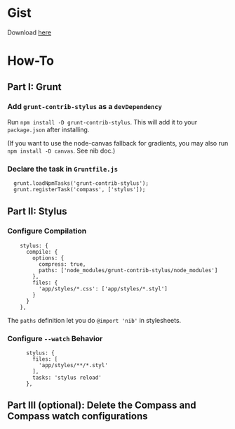 # Gist

Download [here](https://gist.github.com/ffcbf037e6e856e1010d)

# How-To

## Part I: Grunt

### Add `grunt-contrib-stylus` as a `devDependency`

Run `npm install -D grunt-contrib-stylus`. This will add it to your `package.json` after installing. 

(If you want to use the node-canvas fallback for gradients, you may also run `npm install -D canvas`. See nib doc.)


### Declare the task in `Gruntfile.js`

```
  grunt.loadNpmTasks('grunt-contrib-stylus');
  grunt.registerTask('compass', ['stylus']);
```

## Part II: Stylus

### Configure Compilation 

```
    stylus: {
      compile: {
        options: {
          compress: true,
          paths: ['node_modules/grunt-contrib-stylus/node_modules']
        },
        files: {
          'app/styles/*.css': ['app/styles/*.styl']
        }
      }
    },
```

The `paths` definition let you do `@import 'nib'` in stylesheets.



### Configure `--watch` Behavior
```
      stylus: {
        files: [
          'app/styles/**/*.styl'
        ],
        tasks: 'stylus reload'
      },
```

## Part III (optional): Delete the Compass and Compass watch configurations